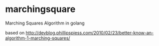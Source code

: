 marchingsquare
==============

Marching Squares Algorithm in golang

based on http://devblog.phillipspiess.com/2010/02/23/better-know-an-algorithm-1-marching-squares/
